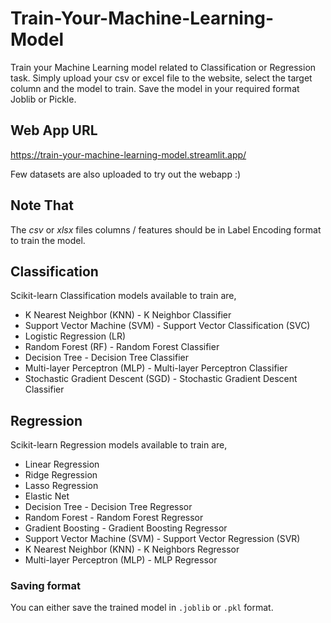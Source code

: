 # Train-Your-Machine-Learning-Model
Train your Machine Learning model related to Classification or Regression task. Simply upload your csv or excel file to the website, select the target column and the model to train. Save the model in your required format Joblib or Pickle. 

## Web App URL

https://train-your-machine-learning-model.streamlit.app/

Few datasets are also uploaded to try out the webapp :)


## Note That

The *csv* or *xlsx* files columns / features should be in Label Encoding format to train the model.

## Classification


Scikit-learn Classification models available to train are,

  - K Nearest Neighbor (KNN) - K Neighbor Classifier
  - Support Vector Machine (SVM) - Support Vector Classification (SVC)
  - Logistic Regression (LR)
  - Random Forest (RF) - Random Forest Classifier
  - Decision Tree - Decision Tree Classifier
  - Multi-layer Perceptron (MLP) - Multi-layer Perceptron Classifier
  - Stochastic Gradient Descent (SGD) - Stochastic Gradient Descent Classifier




## Regression

Scikit-learn Regression models available to train are,

  - Linear Regression
  - Ridge Regression
  - Lasso Regression
  - Elastic Net
  - Decision Tree -  Decision Tree Regressor
  - Random Forest - Random Forest Regressor
  - Gradient Boosting - Gradient Boosting Regressor
  - Support Vector Machine (SVM) - Support Vector Regression (SVR)
  - K Nearest Neighbor (KNN) - K Neighbors Regressor
  - Multi-layer Perceptron (MLP) - MLP Regressor


### Saving format

You can either save the trained model in `.joblib` or `.pkl` format.






